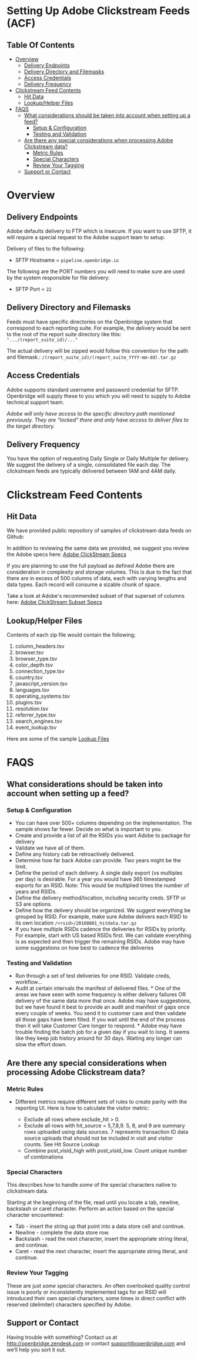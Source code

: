 <h1> Setting Up Adobe Clickstream Feeds (ACF) </h1>

<h2> Table Of Contents </h2>
<!-- TOC depthFrom:1 depthTo:6 withLinks:1 updateOnSave:1 orderedList:0 -->

- [Overview](#overview)
	- [Delivery Endpoints](#delivery-endpoints)
	- [Delivery Directory and Filemasks](#delivery-directory-and-filemasks)
	- [Access Credentials](#access-credentials)
	- [Delivery Frequency](#delivery-frequency)
- [Clickstream Feed Contents](#clickstream-feed-contents)
	- [Hit Data](#hit-data)
	- [Lookup/Helper Files](#lookuphelper-files)
- [FAQS](#faqs)
	- [What considerations should be taken into account when setting up a feed?](#what-considerations-should-be-taken-into-account-when-setting-up-a-feed)
		- [Setup & Configuration](#setup-configuration)
		- [Testing and Validation](#testing-and-validation)
	- [Are there any special considerations when processing Adobe Clickstream data?](#are-there-any-special-considerations-when-processing-adobe-clickstream-data)
		- [Metric Rules](#metric-rules)
		- [Special Characters](#special-characters)
		- [Review Your Tagging](#review-your-tagging)
	- [Support or Contact](#support-or-contact)

<!-- /TOC -->

# Overview

## Delivery Endpoints

Adobe defaults delivery to FTP which is insecure. If you want to use SFTP, it will require a special request to the Adobe support team to setup.

Delivery of files to the following:
<ul>
<li>SFTP Hostname = <code>pipeline.openbridge.io</code>
</ul>

The following are the PORT numbers you will need to make sure are used by the system responsible for file delivery:
<ul>
<li>SFTP Port = <code>22</code>
</ul>

## Delivery Directory and Filemasks

Feeds must have specific directories on the Openbridge system that correspond to each reporting suite. For example, the delivery would be sent to the root of the report suite directory like this: `".../(report_suite_id)/..."`

The actual delivery will be zipped would follow this convention for the path and filemask.: `/(report_suite_id)/(report_suite_YYYY-mm-dd).tar.gz`

## Access Credentials
Adobe supports standard username and password credential for SFTP. Openbridge will supply these to you which you will need to supply to Adobe technical support team.

*Adobe will only have access to the specific directory path mentioned previously. They are "locked" there and only have access to deliver files to the target directory.*

## Delivery Frequency
You have the option of requesting Daily Single or Daily Multiple for delivery. We suggest the delivery of a single, consolidated file each day. The clickstream feeds are typically delivered between 1AM and 4AM daily.

# Clickstream Feed Contents

## Hit Data
We have provided public repository of samples of clickstream data feeds on Github:

In addition to reviewing the same data we provided, we suggest you review the Adobe specs here: [Adobe ClickStream Specs](https://marketing.adobe.com/resources/help/en_US/sc/clickstream/data-feeds-best-practices.html)

If you are planning to use the full payload as defined Adobe there are consideration in complexity and storage volumes. This is due to the fact that there are in excess of 500 columns of data, each with varying lengths and data types. Each record will consume a sizable chunk of space.

Take a look at Adobe's recommended subset of that superset of columns here: [Adobe ClickStream Subset Specs](https://marketing.adobe.com/resources/help/en_US/sc/clickstream/datafeeds_reference.html)


## Lookup/Helper Files
<p>Contents of each zip file would contain the following;

<ol>
<li>column_headers.tsv

<li>browser.tsv

<li>browser_type.tsv

<li>color_depth.tsv

<li>connection_type.tsv

<li>country.tsv

<li>javascript_version.tsv

<li>languages.tsv

<li>operating_systems.tsv

<li>plugins.tsv

<li>resolution.tsv

<li>referrer_type.tsv

<li>search_engines.tsv

<li>event_lookup.tsv
</ol>


Here are some of the sample [Lookup Files](samples/adobe-clickstream/sample-data/lookup-files)

# FAQS

## What considerations should be taken into account when setting up a feed?

### Setup & Configuration
* You can have over 500+ columns depending on the implementation. The sample shows far fewer. Decide on what is important to you.
* Create and provide a list of all the RSIDs you want Adobe to package for delivery
* Validate we have all of them.
* Define any history cab be retroactively delivered.
* Determine how far back Adobe can provide. Two years might be the limit.
* Define the period of each delivery. A single daily export (vs multiples per day) is desirable. For a year you would have 365 timestamped exports for an RSID. Note: This would be multiplied times the number of years and RSIDs.
* Define the delivery method/location, including security creds. SFTP or S3 are options.
* Define how the delivery should be organized. We suggest everything be grouped by RSID. For example, make sure Adobe delivers each RSID to its own location  `/<rsid>/20160801_hitdata.tar.gz`
* If you have multiple RSIDs cadence the deliveries for RSIDs by priority. For example, start with US based RSIDs first. We can validate everything is as expected and then trigger the remaining RSIDs. Adobe may have some suggestions on how best to cadence the deliveries

### Testing and Validation
* Run through a set of test deliveries for one RSID. Validate creds, workflow...
* Audit at certain intervals the manifest of delivered files. * One of the areas we have seen with some frequency is either delivery failures OR delivery of the same data more that once. Adobe may have suggestions, but we have found it best to provide an audit and manifest of gaps once every couple of weeks. You send it to customer care and then validate all those gaps have been filled. If you wait until the end of the process then it will take Customer Care longer to respond. * Adobe may have trouble finding the batch job for a given day if you wait to long. It seems like they keep job history around for 30 days. Waiting any longer can slow the effort down.

## Are there any special considerations when processing Adobe Clickstream data?

### Metric Rules
* Different metrics require different sets of rules to create parity with the reporting UI. Here is how to calculate the visitor metric:

    * Exclude all rows where exclude_hit > 0.
    * Exclude all rows with hit_source = 5,7,8,9. 5, 8, and 9 are summary rows uploaded using data sources. 7 represents transaction ID data source uploads that should not be included in visit and visitor counts. See Hit Source Lookup
    * Combine post_visid_high with post_visid_low. Count unique number of combinations

### Special Characters
This describes how to handle *some* of the special characters native to clickstream data.

Starting at the beginning of the file, read until you locate a tab, newline, backslash or caret character. Perform an action based on the special character encountered:

  * Tab - insert the string up that point into a data store cell and continue.
  * Newline - complete the data store row.
  * Backslash - read the next character, insert the appropriate string literal, and continue.
  * Caret - read the next character, insert the appropriate string literal, and continue.

### Review Your Tagging
These are just *some* special characters. An often overlooked quality control issue is poorly or inconsistently implemented tags for an RSID will introduced their own special characters, some times in direct conflict with reserved (delimiter) characters specified by Adobe.

## Support or Contact

Having trouble with something? Contact us at <a href="http://openbridge.zendesk.com">http://openbridge.zendesk.com</a> or contact <a href="mailto:support@openbridge.com">support@openbridge.com</a> and we’ll help you sort it out.
